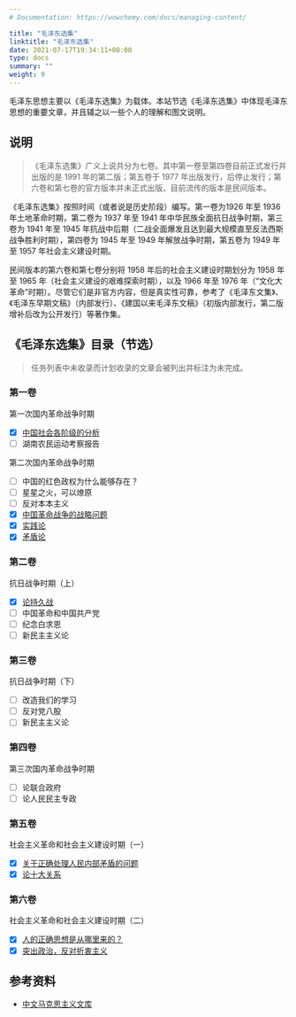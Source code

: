 ```yaml
---
# Documentation: https://wowchemy.com/docs/managing-content/

title: "毛泽东选集"
linktitle: "毛泽东选集"
date: 2021-07-17T19:34:11+08:00
type: docs
summary: ""
weight: 9
---
```


毛泽东思想主要以《毛泽东选集》为载体。本站节选《毛泽东选集》中体现毛泽东思想的重要文章，并且辅之以一些个人的理解和图文说明。

## 说明

> 《毛泽东选集》广义上说共分为七卷。其中第一卷至第四卷目前正式发行并出版的是 1991 年的第二版；第五卷于 1977 年出版发行，后停止发行；第六卷和第七卷的官方版本并未正式出版，目前流传的版本是民间版本。

《毛泽东选集》按照时间（或者说是历史阶段）编写。第一卷为1926 年至 1936 年土地革命时期，第二卷为 1937 年至 1941 年中华民族全面抗日战争时期，第三卷为 1941 年至 1945 年抗战中后期（二战全面爆发且达到最大规模直至反法西斯战争胜利时期），第四卷为 1945 年至 1949 年解放战争时期，第五卷为 1949 年至 1957 年社会主义建设时期。

民间版本的第六卷和第七卷分别将 1958 年后的社会主义建设时期划分为 1958 年至 1965 年（社会主义建设的艰难探索时期），以及 1966 年至 1976 年（“文化大革命”时期）。尽管它们是非官方内容，但是真实性可靠，参考了《毛泽东文集》、《毛泽东早期文稿》（内部发行）、《建国以来毛泽东文稿》（初版内部发行，第二版增补后改为公开发行）等著作集。

## 《毛泽东选集》目录（节选）

> 任务列表中未收录而计划收录的文章会被列出并标注为未完成。

### 第一卷

第一次国内革命战争时期

- [x] [中国社会各阶级的分析](中国社会各阶级的分析)
- [ ] 湖南农民运动考察报告

第二次国内革命战争时期

- [ ] 中国的红色政权为什么能够存在？
- [ ] 星星之火，可以燎原
- [ ] 反对本本主义
- [x] [中国革命战争的战略问题](中国革命战争的战略问题)
- [x] [实践论](实践论)
- [x] [矛盾论](矛盾论)

### 第二卷

抗日战争时期（上）

- [x] [论持久战](论持久战)
- [ ] 中国革命和中国共产党
- [ ] 纪念白求恩
- [ ] 新民主主义论

### 第三卷

抗日战争时期（下）

- [ ] 改造我们的学习
- [ ] 反对党八股
- [ ] 新民主主义论

### 第四卷

第三次国内革命战争时期

- [ ] 论联合政府
- [ ] 论人民民主专政

### 第五卷

社会主义革命和社会主义建设时期（一）

- [x] [关于正确处理人民内部矛盾的问题](关于正确处理人民内部矛盾的问题)
- [x] [论十大关系](论十大关系)

### 第六卷

社会主义革命和社会主义建设时期（二）

- [x] [人的正确思想是从哪里来的？](人的正确思想是从哪里来的)
- [x] [突出政治，反对折衷主义](突出政治反对折衷主义)

## 参考资料

- [中文马克思主义文库](https://www.marxists.org/chinese/index.html)
